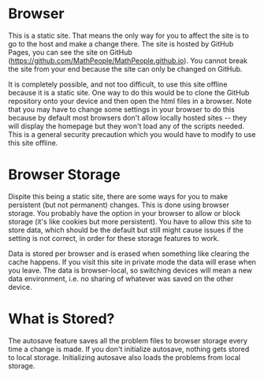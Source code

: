 # Browser

This is a static site. That means the only way for you to affect the site is to go to the host and make a change there. The site is hosted by GitHub Pages, you can see the site on GitHub (https://github.com/MathPeople/MathPeople.github.io). You cannot break the site from your end because the site can only be changed on GitHub.

It is completely possible, and not too difficult, to use this site offline because it is a static site. One way to do this would be to clone the GitHub repository onto your device and then open the html files in a browser. Note that you may have to change some settings in your browser to do this because by default most browsers don't allow locally hosted sites -- they will display the homepage but they won't load any of the scripts needed. This is a general security precaution which you would have to modify to use this site offline.

# Browser Storage

Dispite this being a static site, there are some ways for you to make persistent (but not permanent) changes. This is done using browser storage. You probably have the option in your browser to allow or block storage (it's like cookies but more persistent). You have to allow this site to store data, which should be the default but still might cause issues if the setting is not correct, in order for these storage features to work.

Data is stored per browser and is erased when something like clearing the cache happens. If you visit this site in private mode the data will erase when you leave. The data is browser-local, so switching devices will mean a new data environment, i.e. no sharing of whatever was saved on the other device.

# What is Stored?

The autosave feature saves all the problem files to browser storage every time a change is made. If you don't initialize autosave, nothing gets stored to local storage. Initializing autosave also loads the problems from local storage.
